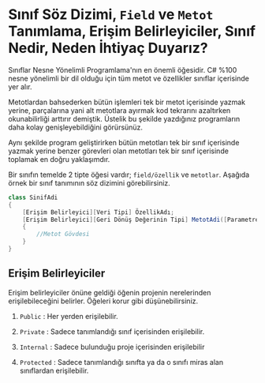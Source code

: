 # **Sınıf Söz Dizimi, `Field` ve `Metot` Tanımlama, Erişim Belirleyiciler, Sınıf Nedir, Neden İhtiyaç Duyarız?**

Sınıflar Nesne Yönelimli Programlama'nın en önemli öğesidir. C# %100 nesne yönelimli bir dil olduğu için tüm metot ve özellikler sınıflar içerisinde yer alır.

Metotlardan bahsederken bütün işlemleri tek bir metot içerisinde yazmak yerine, parçalarına yani alt metotlara ayırmak kod tekrarını azaltırken okunabilirliği arttırır demiştik. Üstelik bu şekilde yazdığınız programların daha kolay genişleyebildiğini görürsünüz.

Aynı şekilde program geliştirirken bütün metotları tek bir sınıf içerisinde yazmak yerine benzer görevleri olan metotları tek bir sınıf içerisinde toplamak en doğru yaklaşımdır.

Bir sınıfın temelde 2 tipte öğesi vardır; `field/özellik` ve `metotlar`. Aşağıda örnek bir sınıf tanımının söz dizimini görebilirsiniz.
```csharp
class SinifAdi
{
    [Erişim Belirleyici][Veri Tipi] ÖzellikAdı;
    [Erişim Belirleyici][Geri Dönüş Değerinin Tipi] MetotAdi([Parametreler])
    {
        //Metot Gövdesi
    }
}
```
## **Erişim Belirleyiciler**

Erişim belirleyiciler önüne geldiği öğenin projenin nerelerinden erişilebileceğini belirler. Öğeleri korur gibi düşünebilirsiniz.

1. `Public` : Her yerden erişilebilir.

2. `Private` : Sadece tanımlandığı sınıf içerisinden erişilebilir.

3. `Internal` : Sadece bulunduğu proje içerisinden erişilebilir

4. `Protected` : Sadece tanımlandığı sınıfta ya da o sınıfı miras alan sınıflardan erişilebilir.